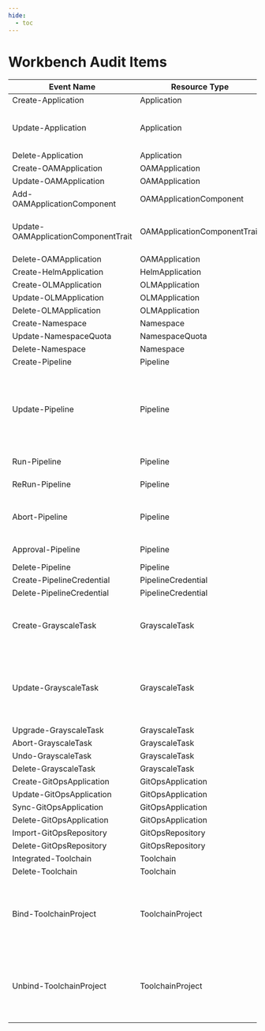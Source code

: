 ```yaml
---
hide:
  - toc
---
```


# Workbench Audit Items

| Event Name | Resource Type | Note |
| --- | --- | --- |
| Create-Application | Application | |
| Update-Application | Application | Edit YAML, create snapshots, rollback |
| Delete-Application | Application | |
| Create-OAMApplication | OAMApplication | |
| Update-OAMApplication | OAMApplication | Edit YAML |
| Add-OAMApplicationComponent | OAMApplicationComponent | Add component |
| Update-OAMApplicationComponentTrait | OAMApplicationComponentTrait | Update OAM features for application component |
| Delete-OAMApplication | OAMApplication | |
| Create-HelmApplication | HelmApplication | |
| Create-OLMApplication | OLMApplication | |
| Update-OLMApplication | OLMApplication | |
| Delete-OLMApplication | OLMApplication | |
| Create-Namespace | Namespace | |
| Update-NamespaceQuota | NamespaceQuota | |
| Delete-Namespace | Namespace | |
| Create-Pipeline | Pipeline | |
| Update-Pipeline | Pipeline | Includes all update operations (edit Jenkinsfile, edit configuration, edit graphical) |
| Run-Pipeline | Pipeline | Run immediately |
| ReRun-Pipeline | Pipeline | Re-run operation |
| Abort-Pipeline | Pipeline | Terminate operation + termination of approval step |
| Approval-Pipeline | Pipeline | Approve pipeline |
| Delete-Pipeline | Pipeline | |
| Create-PipelineCredential | PipelineCredential | |
| Delete-PipelineCredential | PipelineCredential | |
| Create-GrayscaleTask | GrayscaleTask | Whether to distinguish between blue-green or canary |
| Update-GrayscaleTask | GrayscaleTask | Update release task, update version, edit YAML, update number of instances |
| Upgrade-GrayscaleTask | GrayscaleTask | |
| Abort-GrayscaleTask | GrayscaleTask | |
| Undo-GrayscaleTask | GrayscaleTask | |
| Delete-GrayscaleTask | GrayscaleTask | |
| Create-GitOpsApplication | GitOpsApplication | |
| Update-GitOpsApplication | GitOpsApplication | |
| Sync-GitOpsApplication | GitOpsApplication | |
| Delete-GitOpsApplication | GitOpsApplication | |
| Import-GitOpsRepository | GitOpsRepository | |
| Delete-GitOpsRepository | GitOpsRepository | |
| Integrated-Toolchain | Toolchain | |
| Delete-Toolchain | Toolchain | |
| Bind-ToolchainProject | ToolchainProject | Jira and GitLab support SonarQube from an administrator's perspective as well |
| Unbind-ToolchainProject | ToolchainProject | Jira and GitLab support SonarQube from an administrator's perspective as well |
